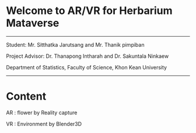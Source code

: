 # Welcome to AR/VR for Herbarium Mataverse 
---
Student: Mr. Sitthatka Jarutsang and Mr. Thanik pimpiban

Project Advisor: Dr. Thanapong Intharah and Dr. Sakuntala Ninkaew

Department of Statistics, Faculty of Science, Khon Kean University

---
# Content

AR : flower by Reality capture

VR : Environment by Blender3D

